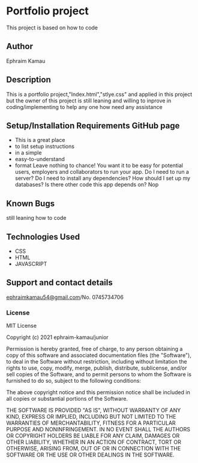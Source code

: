 # Portfolio project

This project is based on how to code

## Author

Ephraim Kamau

## Description

This is a portfolio project,"Index.html","stlye.css" and applied in this project but the owner of this project is still leaning and willing to inprove in coding/implementing to help any one how need any assistance

## Setup/Installation Requirements GitHub page

- This is a great place
- to list setup instructions
- in a simple
- easy-to-understand
- format
  Leave nothing to chance! You want it to be easy for potential users, employers and collaborators to run your app. Do I need to run a server? Do I need to install any dependencies? How should I set up my databases? Is there other code this app depends on? Nop

## Known Bugs

still leaning how to code

## Technologies Used

- CSS
- HTML
- JAVASCRIPT

## Support and contact details

ephraimkamau54@gmail.com/No. 0745734706

### License

MIT License

Copyright (c) 2021 ephraim-kamau/junior

Permission is hereby granted, free of charge, to any person obtaining a copy
of this software and associated documentation files (the "Software"), to deal
in the Software without restriction, including without limitation the rights
to use, copy, modify, merge, publish, distribute, sublicense, and/or sell
copies of the Software, and to permit persons to whom the Software is
furnished to do so, subject to the following conditions:

The above copyright notice and this permission notice shall be included in all
copies or substantial portions of the Software.

THE SOFTWARE IS PROVIDED "AS IS", WITHOUT WARRANTY OF ANY KIND, EXPRESS OR
IMPLIED, INCLUDING BUT NOT LIMITED TO THE WARRANTIES OF MERCHANTABILITY,
FITNESS FOR A PARTICULAR PURPOSE AND NONINFRINGEMENT. IN NO EVENT SHALL THE
AUTHORS OR COPYRIGHT HOLDERS BE LIABLE FOR ANY CLAIM, DAMAGES OR OTHER
LIABILITY, WHETHER IN AN ACTION OF CONTRACT, TORT OR OTHERWISE, ARISING FROM,
OUT OF OR IN CONNECTION WITH THE SOFTWARE OR THE USE OR OTHER DEALINGS IN THE
SOFTWARE.
